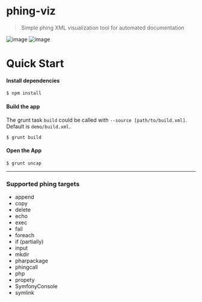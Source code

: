 # phing-viz
> Simple phing XML visualization tool for automated documentation

![image](https://david-dm.org/mrzmyr/phing-viz.png)
![image](https://travis-ci.org/mrzmyr/phing-viz.png)

# Quick Start

#### Install dependencies

```$ npm install```

#### Build the app

The grunt task `build` could be called with `--source [path/to/build.xml]`. Default is `demo/build.xml`.

```$ grunt build```

#### Open the App 
```$ grunt uncap```

---

### Supported phing targets

- append
- copy
- delete
- echo
- exec
- fail
- foreach
- if (partially)
- input
- mkdir
- pharpackage
- phingcall
- php
- propety
- SymfonyConsole
- symlink
